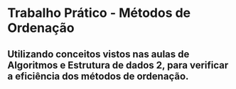 # Trabalho Prático - Métodos de Ordenação
 ## Utilizando conceitos vistos nas aulas de Algoritmos e Estrutura de dados 2, para verificar a eficiência dos métodos de ordenação.
